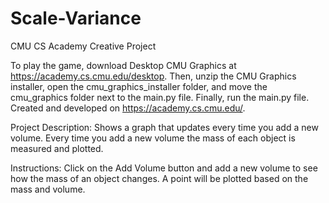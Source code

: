 # Scale-Variance
CMU CS Academy Creative Project

To play the game, download Desktop CMU Graphics at https://academy.cs.cmu.edu/desktop. Then, unzip the CMU Graphics installer, open the cmu_graphics_installer folder, and move the cmu_graphics folder next to the main.py file. Finally, run the main.py file. 
Created and developed on https://academy.cs.cmu.edu/.

Project Description: Shows a graph that updates every time you add a new volume.
Every time you add a new volume the mass of each object is measured and plotted.

Instructions: Click on the Add Volume button and add a new volume to see how the
mass of an object changes. A point will be plotted based on the mass and volume.
